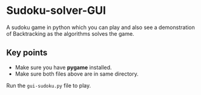# Sudoku-solver-GUI
A sudoku game in python which you can play and also see a demonstration of Backtracking as the algorithms solves the game.

## Key points
- Make sure you have **pygame** installed.
- Make sure both files above are in same directory.

Run the ```gui-sudoku.py``` file to play.
